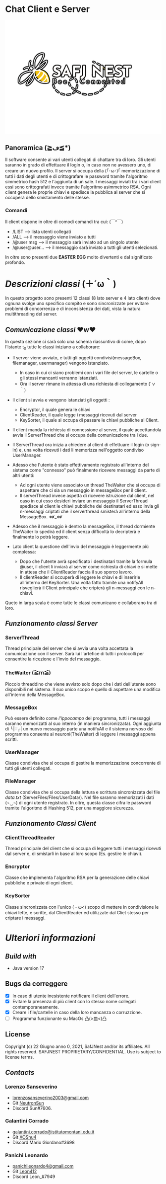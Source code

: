 # Chat Client e Server

![ffewfe](REALFAKER.png)

## Panoramica (≧ڡ≦*)
Il software consente ai vari utenti collegati di chattare tra di loro.
Gli utenti saranno in grado di effettuare il login o, in caso non ne avessero uno, di creare un nuovo profilo.
Il server si occupa della (｢･ω･)｢ memorizzazione di tutti i dati degli utenti e di crittografare le password tramite l'algoritmo simmetrico hash 512 e l'aggiunta di un sale.
I messaggi inviati tra i vari client essi sono crittografati invece tramite l'algoritmo asimmetrico RSA.
Ogni client genera le proprie chiavi e spedisce la pubblica al server che si occuperà dello smistamento delle stesse.
### Comandi

Il client dispone in oltre di comodi comandi tra cui:  (￣^￣)
- /LIST --> lista utenti collegati
- /ALL --> il messaggio viene inviato a tutti
- /@user msg --> il messaggio sarà inviato ad un singolo utente
- /@user@user... --> il messaggio sarà inviato a tutti gli utenti selezionati.

In oltre sono presenti due **EASTER EGG** molto divertenti e dal significato profondo.
# ***Descrizioni classi*** (＋´ω｀)
In questo progetto sono presenti 12 classi (8 lato server e 4 lato client) dove ognuna svolge uno specifico compito e sono sincronizzate per evitare problemi di concorrenza e di inconsistenza dei dati, vista la natura multithreading del server.

## ***Comunicazione classi***  ♥w♥
In questa sezione ci sarà solo una schema riassuntivo di come, dopo l'istante t<sub>0</sub> tutte le classi iniziano a collaborare:
- Il server viene avviato, e tutti gli oggetti condivisi(messageBox, filemanager, usermanager) vengono istanziato.
  - In caso in cui ci siano problemi con i vari file del server, le cartelle o gli stessi mancanti verranno istanziati.
  - Ora il server rimane in attessa di una richiesta di collegamento (´ｖ｀)
- Il client si avvia e vengono istanziati gli oggetti : 
	- Encryptor, il quale genera le chiavi
	- ClientReader, il quale legge i messaggi ricevuti dal server
	- KeySorter, il quale si occupa di passare le chiavi pubbliche al Client.

- Il client manda la richiesta di connessione al server, il quale accettandola avvia il ServerThread che si occupa della comunicazione tra i due.

- Il ServerThread ora inizia a chiedere al client di effettuare il login (o sign-in) e, una volta ricevuti i dati li memorizza nell'oggetto condiviso UserManager.

- Adesso che l'utente è stato effettivamente registrato all'interno del sistema come "connesso" può finalmente ricevere messaggi da parte di altri utenti:
	- Ad ogni utente viene associato un thread TheWaiter che si occupa di aspettare che ci sia un messaggio in messageBox per il client.
	- Il serverThread invece aspetta di ricevere istruzione dal client, nel caso in cui esso desideri inviare un messaggio il ServerThread spedisce al client le chiavi pubbliche dei destinatari ed esso invia gli n-messaggi criptati che il serverthread smisterà all'interno della MessageBox. ⇎_⇎

- Adesso che il messaggio è dentro la messageBox, il thread dormiente TheWaiter lo spedirà ed il client senza difficoltà lo decripterà e finalmente lo potrà leggere.

- Lato client la questione dell'invio del messaggio è leggermente più complessa:
	- Dopo che l'utente avrà specificato i destinatari tramite la formula @user, il client li inviarà al server come richiesta di chiavi e si mette in attesa che il ClientReader faccia il suo sporco lavoro.
	- Il clientReader si occuperà di leggere le chiavi e di inserirle all'interno del KeySorter. Una volta fatto tramite una notifyAll risveglierà il Client principale che cripterà gli n-messaggi con le n-chiavi.

Queto in larga scala è come tutte le classi comunicano e collaborano tra di loro.

## ***Funzionamento classi Server***

### **ServerThread**
Thread principale del server che si avvia una volta accettata la comunicazione con il server.
Sarà lui l'artefice di tutti i protocolli per consentire la ricezione e l'invio del messaggio.

### **TheWaiter** (≧ｍ≦)
Piccolo threaddino che viene avviato solo dopo che i dati dell'utente sono disponibili nel sistema. Il suo unico scopo è quello di aspettare una modifica all'interno della MessageBox.

### **MessageBox**
Può essere definito come *l'ippocampo* del programma, tutti i messaggi saranno memorizatti al suo interno (in maniera sincronizzata).
Ogni aggiunta di └|∵┌| un nuovo messaggio parte una notifyAll e il sistema nervoso del programma consente ai neuroni(TheWaiter) di leggere i messaggi appena scritti.

### **UserManager**
Classe condivisa che si occupa di gestire la memorizzazione concorrente di tutti gli utenti collegati.

### **FileManager**
Classe condivisa che si occupa della lettura e scrittura sincronizzata del file *data.txt* (ServerFiles/Files/UserData/).
Nel file saranno memorizzati i dati (¬‿¬) di ogni utente registrato.
In oltre, questa classe cifra le password tramite l'algoritmo di Hashing 512, per una maggiore sicurezza.

## ***Funzionamento Classi Client***

### **ClientThreadReader**
Thread principale del client che si occupa di leggere tutti i messaggi ricevuti dal server e, di smistarli in base al loro scopo (Es. gestire le chiavi).

### **Encryptor**
Classe che implementa l'algoritmo RSA per la generazione delle chiavi pubbliche e private di ogni client.

### **KeySorter**
Classe sincronizzata con l'unico (・ω<) scopo di mettere in condivisione le chiavi lette, e scritte, dal ClientReader ed utilizzate dal Cliet stesso per criptare i messaggi.


# ***Ulteriori informazioni***
## ***Build with***
- Java version 17

## **Bugs da correggere**
- [x] In caso di utente inesistente notificare il client dell'errore.
- [x] Evitare la presenza di più client con lo stesso nome collegati contemporaneamente.
- [x] Creare i file/cartelle in caso della loro mancanza o corruzzione.
- [ ] Programma funzionante su MacOs 凸(>皿<)凸

## License
Copyright (c) 22 Giugno anno 0, 2021, SafJNest and/or its affiliates. All rights reserved. SAFJNEST PROPRIETARY/CONFIDENTIAL. Use is subject to license terms.

## ***Contacts***
### Lorenzo Sanseverino
- lorenzosanseverino2003@gmail.com
- Git <a href="https://github.com/NeutronSun">NeutronSun</a> 
- Discord Sun#7606.

### Galantini Corrado
- galantini.corrado@istitutomontani.edu.it
- Git <a href="https://github.com/XOShu4">XOShu4</a> 
- Discord Mario Giordano#3698

### Panichi Leonardo
- panichileonardo4@gmail.com
- Git <a href="https://github.com/Leon412">Leon412</a> 
- Discord Leon_#7949


